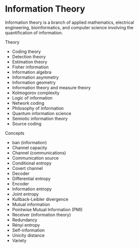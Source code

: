Information Theory
==================
Information theory is a branch of applied mathematics, electrical engineering, bioinformatics, and computer science involving the quantification of information.

Theory
* Coding theory
* Detection theory
* Estimation theory
* Fisher information
* Information algebra
* Information asymmetry
* Information geometry
* Information theory and measure theory
* Kolmogorov complexity
* Logic of information
* Network coding
* Philosophy of Information
* Quantum information science
* Semiotic information theory
* Source coding

Concepts
* ban (information)
* Channel capacity
* Channel (communications)
* Communication source
* Conditional entropy
* Covert channel
* Decoder
* Differential entropy
* Encoder
* Information entropy
* Joint entropy
* Kullback-Leibler divergence
* Mutual information
* Pointwise Mutual Information (PMI)
* Receiver (information theory)
* Redundancy
* Rényi entropy
* Self-information
* Unicity distance
* Variety
